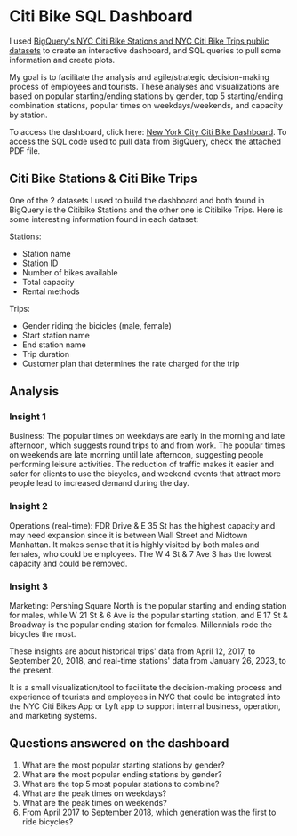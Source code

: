 # Citi Bike SQL Dashboard 

I used [BigQuery's NYC Citi Bike Stations and NYC Citi Bike Trips public datasets](https://console.cloud.google.com/marketplace/details/city-of-new-york/nyc-citi-bike?project=ny-citi-bikes) to create an interactive dashboard, and SQL queries to pull some information and create plots. 

My goal is to facilitate the analysis and agile/strategic decision-making process of employees and tourists. These analyses and visualizations are based on popular starting/ending stations by gender, top 5 starting/ending combination stations, popular times on weekdays/weekends, and capacity by station.

To access the dashboard, click here: [New York City Citi Bike Dashboard]( https://lookerstudio.google.com/embed/reporting/8d31609f-a11d-4179-ac3a-3a1878053e7a/page/M3rFD). To access the SQL code used to pull data from BigQuery, check the attached PDF file. 

## Citi Bike Stations & Citi Bike Trips 

One of the 2 datasets I used to build the dashboard and both found in BigQuery is the Citibike Stations and the other one is Citibike Trips. Here is some interesting information found in each dataset: 

Stations: 

* Station name 
* Station ID 
* Number of bikes available 
* Total capacity 
* Rental methods 

Trips: 

* Gender riding the bicicles (male, female)
* Start station name 
* End station name 
* Trip duration 
* Customer plan that determines the rate charged for the trip 

## Analysis 

### Insight 1

Business: The popular times on weekdays are early in the morning and late afternoon, which suggests round trips to and from work. The popular times on weekends are late morning until late afternoon, suggesting people performing leisure activities. The reduction of traffic makes it easier and safer for clients to use the bicycles, and weekend events that attract more people lead to increased demand during the day.

### Insight 2

Operations (real-time): FDR Drive & E 35 St has the highest capacity and may need expansion since it is between Wall Street and Midtown Manhattan. It makes sense that it is highly visited by both males and females, who could be employees. The W 4 St & 7 Ave S has the lowest capacity and could be removed.

### Insight 3

Marketing: Pershing Square North is the popular starting and ending station for males, while W 21 St & 6 Ave is the popular starting station, and E 17 St & Broadway is the popular ending station for females. Millennials rode the bicycles the most. 

These insights are about historical trips' data from April 12, 2017, to September 20, 2018, and real-time stations' data from January 26, 2023, to the present. 

It is a small visualization/tool to facilitate the decision-making process and experience of tourists and employees in NYC that could be integrated into the NYC Citi Bikes App or Lyft app to support internal business, operation, and marketing systems. 

## Questions answered on the dashboard

1. What are the most popular starting stations by gender?
2. What are the most popular ending stations by gender?
3. What are the top 5 most popular stations to combine? 
4. What are the peak times on weekdays?
5. What are the peak times on weekends? 
6. From April 2017 to September 2018, which generation was the first to ride bicycles? 
